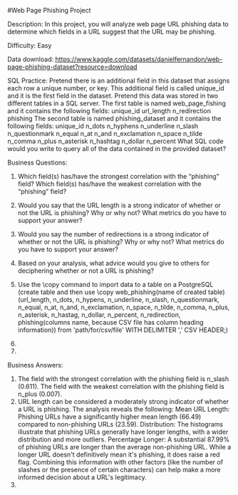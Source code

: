 
#Web Page Phishing Project

Description: In this project, you will analyze web page URL phishing data to determine which fields in a URL suggest that the URL may be phishing.

Difficulty: Easy

Data download: https://www.kaggle.com/datasets/danielfernandon/web-page-phishing-dataset?resource=download 

SQL Practice: 
Pretend there is an additional field in this dataset that assigns each row a unique number, or key.  This additional field is called unique_id and it is the first field in the dataset.  Pretend this data was stored in two different tables in a SQL server.  The first table is named web_page_fishing and it contains the following fields:
unique_id
url_length
n_redirection
phishing
The second table is named phishing_dataset and it contains the following fields:
unique_id
n_dots
n_hyphens
n_underline
n_slash
n_questionmark
n_equal
n_at
n_and
n_exclamation
n_space
n_tilde
n_comma
n_plus
n_asterisk
n_hashtag
n_dollar
n_percent
What SQL code would you write to query all of the data contained in the provided dataset?

Business Questions:
1) Which field(s) has/have the strongest correlation with the “phishing” field?  Which field(s) has/have the weakest correlation with the “phishing” field?
2) Would you say that the URL length is a strong indicator of whether or not the URL is phishing?  Why or why not?  What metrics do you have to support your answer?
3) Would you say the number of redirections is a strong indicator of whether or not the URL is phishing?  Why or why not?  What metrics do you have to support your answer?
4) Based on your analysis, what advice would you give to others for deciphering whether or not a URL is phishing?

1) Use the \copy command to import data to a table on a PostgreSQL (create table and then use \copy web_phishing(name of created table) (url_length, n_dots, n_hypens, n_underline, n_slash, n_questionmark, n_equal, n_at, n_and, n_exclamation, n_space, n_tilde, n_comma, n_plus, n_asterisk, n_hastag, n_dollar, n_percent, n_redirection, phishing(columns name, because CSV file has column heading information)) from 'path/for/csv/file' WITH DELIMITER ',' CSV HEADER;)
2) 
3)

Business Answers:
1) The field with the strongest correlation with the phishing field is n_slash (0.611). The field with the weakest correlation with the phishing field is n_plus (0.007).
2) URL length can be considered a moderately strong indicator of whether a URL is phishing. The analysis reveals the following:
Mean URL Length: Phishing URLs have a significantly higher mean length (66.49) compared to non-phishing URLs (23.59).
Distribution: The histograms illustrate that phishing URLs generally have longer lengths, with a wider distribution and more outliers.
Percentage Longer: A substantial 87.99% of phishing URLs are longer than the average non-phishing URL.
While a longer URL doesn't definitively mean it's phishing, it does raise a red flag. Combining this information with other factors (like the number of slashes or the presence of certain characters) can help make a more informed decision about a URL's legitimacy.
3) 
